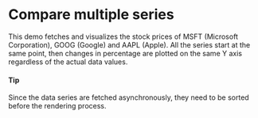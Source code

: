 # Compare multiple series

This demo fetches and visualizes the stock prices of MSFT (Microsoft Corporation), GOOG (Google) and AAPL (Apple). All the series start at the same point, then changes in percentage are plotted on the same Y axis regardless of the actual data values.

#### Tip

Since the data series are fetched asynchronously, they need to be sorted before the rendering process.
